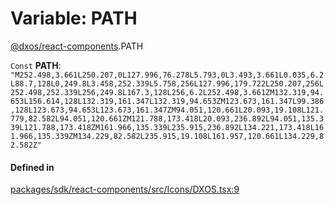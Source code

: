 # Variable: PATH

[@dxos/react-components](../modules/dxos_react_components.md).PATH

 `Const` **PATH**: ``"M252.498,3.661L250.207,0L127.996,76.278L5.793,0L3.493,3.661L0.035,6.2L88.7,128L0,249.8L3.458,252.339L5.758,256L127.996,179.722L250.207,256L252.498,252.339L256,249.8L167.3,128L256,6.2L252.498,3.661ZM132.319,94.653L156.614,128L132.319,161.347L132.319,94.653ZM123.673,161.347L99.386,128L123.673,94.653L123.673,161.347ZM94.051,120.661L20.093,19.108L121.779,82.582L94.051,120.661ZM121.788,173.418L20.093,236.892L94.051,135.339L121.788,173.418ZM161.966,135.339L235.915,236.892L134.221,173.418L161.966,135.339ZM134.229,82.582L235.915,19.108L161.957,120.661L134.229,82.582Z"``

#### Defined in

[packages/sdk/react-components/src/Icons/DXOS.tsx:9](https://github.com/dxos/dxos/blob/db8188dae/packages/sdk/react-components/src/Icons/DXOS.tsx#L9)
